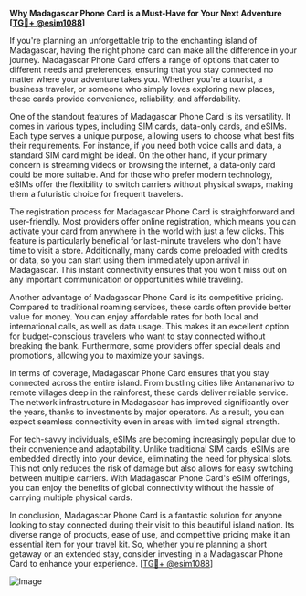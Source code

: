 **Why Madagascar Phone Card is a Must-Have for Your Next Adventure [[TG💪+ @esim1088](https://t.me/s/esim1088)]**

If you're planning an unforgettable trip to the enchanting island of Madagascar, having the right phone card can make all the difference in your journey. Madagascar Phone Card offers a range of options that cater to different needs and preferences, ensuring that you stay connected no matter where your adventure takes you. Whether you're a tourist, a business traveler, or someone who simply loves exploring new places, these cards provide convenience, reliability, and affordability.

One of the standout features of Madagascar Phone Card is its versatility. It comes in various types, including SIM cards, data-only cards, and eSIMs. Each type serves a unique purpose, allowing users to choose what best fits their requirements. For instance, if you need both voice calls and data, a standard SIM card might be ideal. On the other hand, if your primary concern is streaming videos or browsing the internet, a data-only card could be more suitable. And for those who prefer modern technology, eSIMs offer the flexibility to switch carriers without physical swaps, making them a futuristic choice for frequent travelers.

The registration process for Madagascar Phone Card is straightforward and user-friendly. Most providers offer online registration, which means you can activate your card from anywhere in the world with just a few clicks. This feature is particularly beneficial for last-minute travelers who don't have time to visit a store. Additionally, many cards come preloaded with credits or data, so you can start using them immediately upon arrival in Madagascar. This instant connectivity ensures that you won't miss out on any important communication or opportunities while traveling.

Another advantage of Madagascar Phone Card is its competitive pricing. Compared to traditional roaming services, these cards often provide better value for money. You can enjoy affordable rates for both local and international calls, as well as data usage. This makes it an excellent option for budget-conscious travelers who want to stay connected without breaking the bank. Furthermore, some providers offer special deals and promotions, allowing you to maximize your savings.

In terms of coverage, Madagascar Phone Card ensures that you stay connected across the entire island. From bustling cities like Antananarivo to remote villages deep in the rainforest, these cards deliver reliable service. The network infrastructure in Madagascar has improved significantly over the years, thanks to investments by major operators. As a result, you can expect seamless connectivity even in areas with limited signal strength.

For tech-savvy individuals, eSIMs are becoming increasingly popular due to their convenience and adaptability. Unlike traditional SIM cards, eSIMs are embedded directly into your device, eliminating the need for physical slots. This not only reduces the risk of damage but also allows for easy switching between multiple carriers. With Madagascar Phone Card's eSIM offerings, you can enjoy the benefits of global connectivity without the hassle of carrying multiple physical cards.

In conclusion, Madagascar Phone Card is a fantastic solution for anyone looking to stay connected during their visit to this beautiful island nation. Its diverse range of products, ease of use, and competitive pricing make it an essential item for your travel kit. So, whether you're planning a short getaway or an extended stay, consider investing in a Madagascar Phone Card to enhance your experience. [[TG💪+ @esim1088](https://t.me/s/esim1088)] 

![Image](https://i.postimg.cc/Y0z9fWf4/image.png)